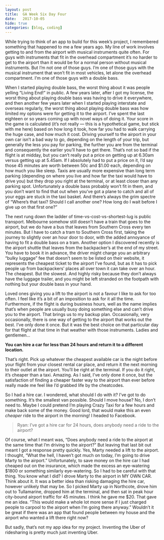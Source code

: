 ```yaml
---
layout: post
title:  GA Week Six Day Four
date:   2017-10-05
hide: true
categories: [blog, coding]
---
```


While trying to think of an app to build for this week’s project, I remembered something that happened to me a few years ago. My line of work involves getting to and from the airport with musical instruments quite often. For guys with instruments that fit in the overhead compartment it’s no harder to get to the airport than it would be for a normal person without musical instruments. But I’m not one of those guys. I’m one of those guys with the musical instrument that won’t fit in most vehicles, let alone the overhead compartment. I’m one of those guys with a double bass.

When I started playing double bass, the worst thing about it was people yelling “Living End!” in public. A few years later, after I got my license, the worst thing about playing double bass was having to drive it everywhere, and then another few years later when I started playing interstate and overseas regularly, the worst thing about playing double bass was how limited my options were for getting it to the airport. I’ve spent the last eighteen or so years coming up with novel ways of doing it. Your score in the game is calculated (it’s not really — this is a hypothetical game, but stick with me here) based on how long it took, how far you had to walk carrying the huge case, and how much it cost. Driving yourself to the airport in your own car isn’t a bad way to go, depending on the length of your trip, but generally the less you pay for parking, the further you are from the terminal and consequently the earlier you’ll have to get there. That’s not so bad if the flight is at midday, but you can’t really put a price on getting up at 6.30am versus getting up at 5.45am. If I absolutely had to put a price on it, I’d say those 45 minutes are worth between 50c and $1.00 each, depending on how much you like sleep. Taxis are usually more expensive than long term parking (depending on where you live and how far the taxi would have to drive you) but they drop you right at the terminal, or at least closer than any parking spot. Unfortunately a double bass probably won’t fit in them, and you don’t want to find that out when you’ve got a plane to catch and all of your eggs are stuck in the taxi basket. And there’s always the grim spectre of “Where’s that taxi? Should I call another one? How long do I wait before I give up on that first one?”

The next rung down the ladder of time-vs-cost-vs-shortest-lug is public transport. Melbourne somehow still doesn’t have a train that goes to the airport, but we do have a bus that leaves from Southern Cross every ten minutes. But I have to catch a tram to Southern Cross first, taking the journey to slightly over an hour door to door, with the added annoyance of having to fit a double bass on a tram. Another option I discovered recently is the airport shuttle that leaves from the backpacker’s at the end of my street. You have to book it in advance, the driver might charge you an arbitrary “bulky luggage” fee that doesn’t seem to be listed on their website, it represents the cheapest ticket to the airport I’ve found, but as it has to pick people up from backpackers’ places all over town it can take over an hour. The cheapest. But the slowest. And highly risky because they don’t always have the luggage trailer, and you might be left stranded on the footpath with nothing but your double bass in your hand.

Loved ones giving you a lift to the airport is not a favour I like to ask for too often. I feel like it’s a bit of an imposition to ask for it all the time. Furthermore, if the flight is during business hours, well as the name implies that’s when people are usually busy doing something else and can’t drive you to the airport. That brings us to my backup plan. Occasionally, very occasionally, there is one way of getting to the airport that works out the best. I’ve only done it once. But it was the best choice on that particular day for that flight at that time in that weather with those instruments. Ladies and gentlemen…

**You can hire a car for less than 24 hours and return it to a different location.**

That’s right. Pick up whatever the cheapest available car is the night before your flight from your closest rental car place, and return it the next morning to their outlet at the airport. You’ll be right at the terminal. If you do it right, it’s cheaper than a taxi. Amazing. As I said, I’ve only done it once, but the satisfaction of finding a cheaper faster way to the airport than ever before really made me feel like I’d grabbed life by the cheatcodes.

So I had a hire car. I wondered, what should I do with it? I’ve got to do something. It’s the smallest van possible. Should I move house? No, I don’t need to. Maybe I could pretend I’m playing Crazy Taxi for a few hours and make back some of the money. Good lord, that would make this an even *cheaper* ride to the airport in the morning! I headed to Facebook.
> Ryan: I’ve got a hire car for 24 hours, does anybody need a ride to the airport?

Of course, what I meant was, “Does anybody need a ride to the airport at the same time that I’m driving to the airport?” But leaving that last bit out meant I got a response pretty quickly. Yes, Marty needed a lift to the airport. I thought, “What the hell, I haven’t got much on today, I’m going to drive Marty to the airport.” Unfortunately, to save money on the hire car I had cheaped out on the insurance, which made the excess an eye-watering $1800 or something similarly eye-watering. So I had to be careful with that thing. You know what I did? I drove Marty to the airport in MY OWN CAR. Think about it. It was a better idea than risking damaging the hire car, however unlikely that may be. So I picked Marty up in Northcote, drove him out to Tullamarine, dropped him at the terminal, and then sat in peak hour city-bound airport traffic for 45 minutes. I think he gave me $20. That gave me an idea. “This would make a whole lot more sense if I just charged people to carpool to the airport when I’m going there anyway.” Wouldn’t it be great if there was an app that found people between my house and the airport who wanted a lift there right now?

But sadly, that’s not my app idea for my project. Inventing the Uber of ridesharing is pretty much just inventing Uber.
